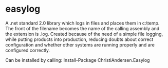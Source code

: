 # easylog
A .net standard 2.0 library which logs in files and places them in c:\temp. The front of the filename becomes the name of the calling assembly and the extension is .log. Created because of the need of a simple file logging, while putting products into production, reducing doubts about correct configuration and whether other systems are running properly and are configured correctly.

Can be installed by calling:
Install-Package ChristiAndersen.Easylog
